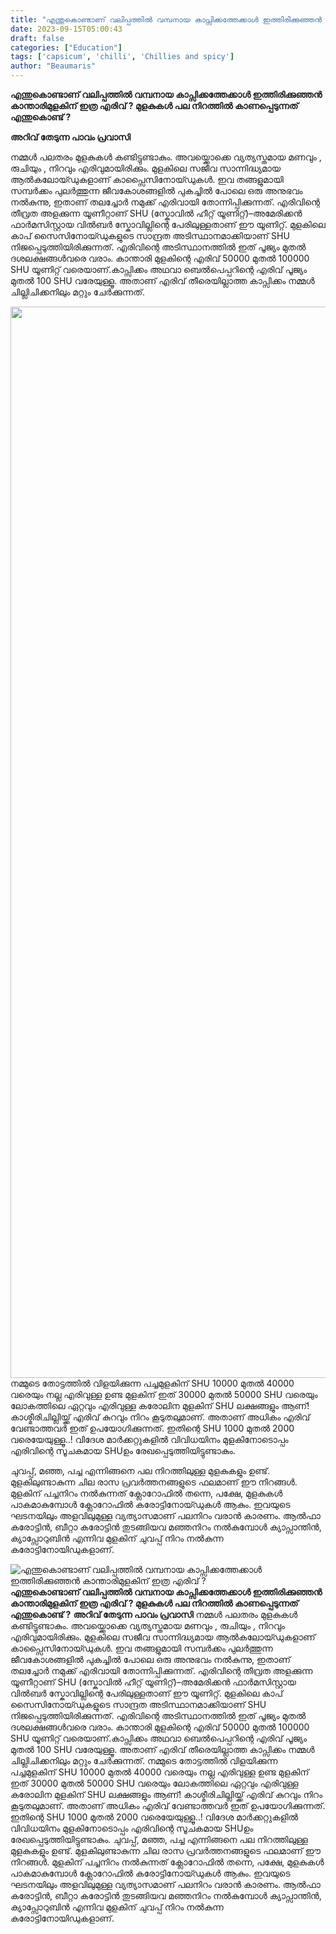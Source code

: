 ```yaml
---
title: "എന്തുകൊണ്ടാണ് വലിപ്പത്തിൽ വമ്പനായ കാപ്സിക്കത്തേക്കാൾ ഇത്തിരിക്കുഞ്ഞൻ കാന്താരിമുളകിന് ഇത്ര എരിവ് ?"
date: 2023-09-15T05:00:43
draft: false
categories: ["Education"]
tags: ['capsicum', 'chilli', 'Chillies and spicy']
author: "Beaumaris"
---
```


<strong>എന്തുകൊണ്ടാണ് വലിപ്പത്തിൽ വമ്പനായ കാപ്സിക്കത്തേക്കാൾ ഇത്തിരിക്കുഞ്ഞൻ കാന്താരിമുളകിന് ഇത്ര എരിവ് ? മുളകുകൾ പല നിറത്തിൽ കാണപ്പെടുന്നത് എന്തുകൊണ്ട് ?</strong>

<strong>അറിവ് തേടുന്ന പാവം പ്രവാസി</strong>

നമ്മൾ പലതരം മുളകുകൾ കണ്ടിട്ടുണ്ടാകും. അവയ്ക്കൊക്കെ വ്യത്യസ്തമായ മണവും , രുചിയും , നിറവും എരിവുമായിരിക്കും. മുളകിലെ സജീവ സാന്നിദ്ധ്യമായ ആൽകലോയ്ഡുകളാണ് കാപ്സൈസിനോയ്ഡുകൾ. ഇവ തങ്ങളുമായി സമ്പർക്കം പുലർത്തുന്ന ജീവകോശങ്ങളിൽ പുകച്ചിൽ പോലെ ഒരു അനുഭവം നൽകുന്നു, ഇതാണ് തലച്ചോർ നമുക്ക് എരിവായി തോന്നിപ്പിക്കുന്നത്. എരിവിന്റെ തീവ്രത അളക്കുന്ന യൂണീറ്റാണ് SHU (സ്കോവിൽ ഹീറ്റ് യൂണിറ്റ്)–അമേരിക്കൻ ഫാർമസിസ്റ്റായ വിൽബർ സ്കോവില്ലിന്റെ പേരിലുള്ളതാണ് ഈ യൂണിറ്റ്. മുളകിലെ കാപ് സൈസിനോയ്ഡുകളുടെ സാന്ദ്രത അടിസ്ഥാനമാക്കിയാണ് SHU നിജപ്പെടുത്തിയിരിക്കുന്നത്. എരിവിന്റെ അടിസ്ഥാനത്തിൽ ഇത് പൂജ്യം മുതൽ ദശലക്ഷങ്ങൾവരെ വരാം. കാന്താരി മുളകിന്റെ എരിവ് 50000 മുതൽ 100000 SHU യൂണിറ്റ് വരെയാണ്.കാപ്സിക്കം അഥവാ ബെൽപെപ്പറിന്റെ എരിവ് പൂജ്യം മുതൽ 100 SHU വരേയുള്ളൂ. അതാണ് എരിവ് തീരെയില്ലാത്ത കാപ്സിക്കം നമ്മൾ ചില്ലിചിക്കനിലും മറ്റും ചേർക്കുന്നത്.

<img class="size-full wp-image-420240 aligncenter" src="https://cdn.boolokam.com/articles/2023/09/Untitled-1-1.jpg" alt="" width="2048" height="1714" />നമ്മുടെ തോട്ടത്തിൽ വിളയിക്കുന്ന പച്ചമുളകിന് SHU 10000 മുതൽ 40000 വരെയും നല്ല എരിവുള്ള ഉണ്ട മുളകിന് ഇത് 30000 മുതൽ 50000 SHU വരെയും ലോകത്തിലെ ഏറ്റവും എരിവുള്ള കരോലിന മുളകിന് SHU ലക്ഷങ്ങളും ആണ്! കാശ്മീരിചില്ലിയ്ക്ക് എരിവ് കുറവും നിറം കൂടുതലുമാണ്. അതാണ് അധികം എരിവ് വേണ്ടാത്തവർ ഇത് ഉപയോഗിക്കുന്നത്. ഇതിന്റെ SHU 1000 മുതൽ 2000 വരെയേയുള്ളൂ..! വിദേശ മാർക്കറ്റുകളിൽ വിവിധയിനം മുളകിനോടൊപ്പം എരിവിന്റെ സൂചകമായ SHUഉം രേഖപ്പെടുത്തിയിട്ടുണ്ടാകും.

ചുവപ്പ്, മഞ്ഞ, പച്ച എന്നിങ്ങനെ പല നിറത്തിലുള്ള മുളകുകളും ഉണ്ട്. മുളകിലുണ്ടാകുന്ന ചില രാസ പ്രവർത്തനങ്ങളുടെ ഫലമാണ് ഈ നിറങ്ങൾ. മുളകിന് പച്ചനിറം നൽകുന്നത് ക്ലോറോഫിൽ തന്നെ, പക്ഷേ, മുളകുകൾ പാകമാകുമ്പോൾ ക്ലോറോഫിൽ കരോട്ടിനോയ്ഡുകൾ ആകും. ഇവയുടെ ഘടനയിലും അളവിലുമുള്ള വ്യത്യാസമാണ് പലനിറം വരാൻ കാരണം. ആൽഫാ കരോട്ടിന്‍, ബീറ്റാ കരോട്ടിൻ തുടങ്ങിയവ മഞ്ഞനിറം നൽകുമ്പോൾ ക്യാപ്സാന്തിൻ, ക്യാപ്സോറുബിൻ എന്നിവ മുളകിന് ചുവപ്പ് നിറം നൽകുന്ന കരോട്ടിനോയിഡുകളാണ്.


![എന്തുകൊണ്ടാണ് വലിപ്പത്തിൽ വമ്പനായ കാപ്സിക്കത്തേക്കാൾ ഇത്തിരിക്കുഞ്ഞൻ കാന്താരിമുളകിന് ഇത്ര എരിവ് ?](https://cdn.boolokam.com/articles/2023/09/Untitled-1-1.jpg)**എന്തുകൊണ്ടാണ് വലിപ്പത്തിൽ വമ്പനായ കാപ്സിക്കത്തേക്കാൾ ഇത്തിരിക്കുഞ്ഞൻ കാന്താരിമുളകിന് ഇത്ര എരിവ് ? മുളകുകൾ പല നിറത്തിൽ കാണപ്പെടുന്നത് എന്തുകൊണ്ട് ?** **അറിവ് തേടുന്ന പാവം പ്രവാസി** നമ്മൾ പലതരം മുളകുകൾ കണ്ടിട്ടുണ്ടാകും. അവയ്ക്കൊക്കെ വ്യത്യസ്തമായ മണവും , രുചിയും , നിറവും എരിവുമായിരിക്കും. മുളകിലെ സജീവ സാന്നിദ്ധ്യമായ ആൽകലോയ്ഡുകളാണ് കാപ്സൈസിനോയ്ഡുകൾ. ഇവ തങ്ങളുമായി സമ്പർക്കം പുലർത്തുന്ന ജീവകോശങ്ങളിൽ പുകച്ചിൽ പോലെ ഒരു അനുഭവം നൽകുന്നു, ഇതാണ് തലച്ചോർ നമുക്ക് എരിവായി തോന്നിപ്പിക്കുന്നത്. എരിവിന്റെ തീവ്രത അളക്കുന്ന യൂണീറ്റാണ് SHU (സ്കോവിൽ ഹീറ്റ് യൂണിറ്റ്)–അമേരിക്കൻ ഫാർമസിസ്റ്റായ വിൽബർ സ്കോവില്ലിന്റെ പേരിലുള്ളതാണ് ഈ യൂണിറ്റ്. മുളകിലെ കാപ് സൈസിനോയ്ഡുകളുടെ സാന്ദ്രത അടിസ്ഥാനമാക്കിയാണ് SHU നിജപ്പെടുത്തിയിരിക്കുന്നത്. എരിവിന്റെ അടിസ്ഥാനത്തിൽ ഇത് പൂജ്യം മുതൽ ദശലക്ഷങ്ങൾവരെ വരാം. കാന്താരി മുളകിന്റെ എരിവ് 50000 മുതൽ 100000 SHU യൂണിറ്റ് വരെയാണ്.കാപ്സിക്കം അഥവാ ബെൽപെപ്പറിന്റെ എരിവ് പൂജ്യം മുതൽ 100 SHU വരേയുള്ളൂ. അതാണ് എരിവ് തീരെയില്ലാത്ത കാപ്സിക്കം നമ്മൾ ചില്ലിചിക്കനിലും മറ്റും ചേർക്കുന്നത്. നമ്മുടെ തോട്ടത്തിൽ വിളയിക്കുന്ന പച്ചമുളകിന് SHU 10000 മുതൽ 40000 വരെയും നല്ല എരിവുള്ള ഉണ്ട മുളകിന് ഇത് 30000 മുതൽ 50000 SHU വരെയും ലോകത്തിലെ ഏറ്റവും എരിവുള്ള കരോലിന മുളകിന് SHU ലക്ഷങ്ങളും ആണ്! കാശ്മീരിചില്ലിയ്ക്ക് എരിവ് കുറവും നിറം കൂടുതലുമാണ്. അതാണ് അധികം എരിവ് വേണ്ടാത്തവർ ഇത് ഉപയോഗിക്കുന്നത്. ഇതിന്റെ SHU 1000 മുതൽ 2000 വരെയേയുള്ളൂ..! വിദേശ മാർക്കറ്റുകളിൽ വിവിധയിനം മുളകിനോടൊപ്പം എരിവിന്റെ സൂചകമായ SHUഉം രേഖപ്പെടുത്തിയിട്ടുണ്ടാകും. ചുവപ്പ്, മഞ്ഞ, പച്ച എന്നിങ്ങനെ പല നിറത്തിലുള്ള മുളകുകളും ഉണ്ട്. മുളകിലുണ്ടാകുന്ന ചില രാസ പ്രവർത്തനങ്ങളുടെ ഫലമാണ് ഈ നിറങ്ങൾ. മുളകിന് പച്ചനിറം നൽകുന്നത് ക്ലോറോഫിൽ തന്നെ, പക്ഷേ, മുളകുകൾ പാകമാകുമ്പോൾ ക്ലോറോഫിൽ കരോട്ടിനോയ്ഡുകൾ ആകും. ഇവയുടെ ഘടനയിലും അളവിലുമുള്ള വ്യത്യാസമാണ് പലനിറം വരാൻ കാരണം. ആൽഫാ കരോട്ടിന്‍, ബീറ്റാ കരോട്ടിൻ തുടങ്ങിയവ മഞ്ഞനിറം നൽകുമ്പോൾ ക്യാപ്സാന്തിൻ, ക്യാപ്സോറുബിൻ എന്നിവ മുളകിന് ചുവപ്പ് നിറം നൽകുന്ന കരോട്ടിനോയിഡുകളാണ്.
